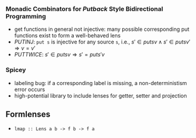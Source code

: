 ### Monadic Combinators for _Putback_ Style Bidirectional Programming

* get functions in general not injective: many possible corresponding
      put functions exist to form a well-behaved lens
* _PUTINJ_: `put s` is injective for any source `s`, i.e., $s' \in put
  s v \wedge s' \in put s v' \Rightarrow v = v'$
* _PUTTWICE_: $s' \in put s v \Rightarrow s' = put s' v$


### Spicey

* labeling bug: if a corresponding label is missing, a
  non-deterministism error occurs
* high-potential library to include lenses for getter, setter and projection


## Formlenses

* `lmap :: Lens a b -> f b -> f a`
